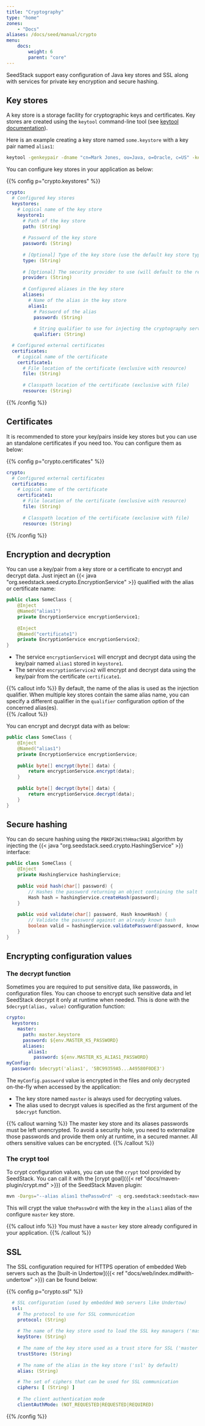 ```yaml
---
title: "Cryptography"
type: "home"
zones:
    - "Docs"
aliases: /docs/seed/manual/crypto    
menu:
    docs:
        weight: 6
        parent: "core"
---
```


SeedStack support easy configuration of Java key stores and SSL along with services for private key encryption 
and secure hashing.<!--more--> 

## Key stores

A key store is a storage facility for cryptographic keys and certificates. Key stores are created using the `keytool` 
command-line tool (see [keytool documentation](http://docs.oracle.com/javase/8/docs/technotes/tools/windows/keytool.html)).

Here is an example creating a key store named `some.keystore` with a key pair named `alias1`:

```bash
keytool -genkeypair -dname "cn=Mark Jones, ou=Java, o=Oracle, c=US" -keystore some.keystore -storepass <keystore password> -validity 180 -alias alias1 -keypass <alias password>
```

You can configure key stores in your application as below:

{{% config p="crypto.keystores" %}}
```yaml
crypto:
  # Configured key stores
  keystores:
    # Logical name of the key store
    keystore1:
      # Path of the key store
      path: (String)
      
      # Password of the key store
      password: (String)
      
      # [Optional] Type of the key store (use the default key store type if not specified)
      type: (String)
      
      # [Optional] The security provider to use (will default to the registered list if not provided)
      provider: (String)
      
      # Configured aliases in the key store
      aliases:
        # Name of the alias in the key store
        alias1:
          # Password of the alias
          password: (String)
         
          # String qualifier to use for injecting the cryptography services (defaults to the name of the alias if not specified)
          qualifier: (String)

  # Configured external certificates 
  certificates:
    # Logical name of the certificate
    certificate1:
      # File location of the certificate (exclusive with resource)
      file: (String)
      
      # Classpath location of the certificate (exclusive with file)
      resource: (String)
```
{{% /config %}}  

## Certificates

It is recommended to store your key/pairs inside key stores but you can use an standalone certificates if you need too.
You can configure them as below:

{{% config p="crypto.certificates" %}}
```yaml
crypto:
  # Configured external certificates 
  certificates:
    # Logical name of the certificate
    certificate1:
      # File location of the certificate (exclusive with resource)
      file: (String)
      
      # Classpath location of the certificate (exclusive with file)
      resource: (String)
```
{{% /config %}}  

## Encryption and decryption

You can use a key/pair from a key store or a certificate to encrypt and decrypt data. Just inject an 
{{< java "org.seedstack.seed.crypto.EncryptionService" >}} qualified with the alias or certificate name:

```java
public class SomeClass {
    @Inject
    @Named("alias1")
    private EncryptionService encryptionService1;
    
    @Inject
    @Named("certificate1")
    private EncryptionService encryptionService2;
}
```

* The service `encryptionService1` will encrypt and decrypt data using the key/pair named `alias1` stored in `keystore1`. 
* The service `encryptionService2` will encrypt and decrypt data using the key/pair from the certificate `certificate1`.

{{% callout info %}}
By default, the name of the alias is used as the injection qualifier. When multiple key stores contain the same alias 
name, you can specify a different qualifier in the `qualifier` configuration option of the concerned alias(es).  
{{% /callout %}}  

You can encrypt and decrypt data with as below:

```java
public class SomeClass {
    @Inject
    @Named("alias1")
    private EncryptionService encryptionService;
    
    public byte[] encrypt(byte[] data) {
        return encryptionService.encrypt(data);
    }
    
    public byte[] decrypt(byte[] data) {
        return encryptionService.decrypt(data);
    }
}
```

## Secure hashing

You can do secure hashing using the `PBKDF2WithHmacSHA1` algorithm by injecting the {{< java "org.seedstack.seed.crypto.HashingService" >}}
interface:

```java
public class SomeClass {
    @Inject
    private HashingService hashingService;
    
    public void hash(char[] password) {
        // Hashes the password returning an object containing the salt value and the hash value  
        Hash hash = hashingService.createHash(password);
    }
    
    public void validate(char[] password, Hash knownHash) {
        // Validate the password against an already known hash
        boolean valid = hashingService.validatePassword(password, knownHash);
    }
}
```

## Encrypting configuration values

### The decrypt function

Sometimes you are required to put sensitive data, like passwords, in configuration files. You can choose to encrypt
such sensitive data and let SeedStack decrypt it only at runtime when needed. This is done with the `$decrypt(alias, value)` 
configuration function:

```yaml
crypto:
  keystores:
    master:
      path: master.keystore
      password: ${env.MASTER_KS_PASSWORD}
      aliases:
        alias1:
          password: ${env.MASTER_KS_ALIAS1_PASSWORD}
myConfig:
  password: $decrypt('alias1', '5BC99359A5...A49580F0DE3')
```

The `myConfig.password` value is encrypted in the files and only decrypted on-the-fly when accessed by the application:
* The key store named `master` is always used for decrypting values.
* The alias used to decrypt values is specified as the first argument of the `$decrypt` function.

{{% callout warning %}}
The master key store and its aliases passwords must be left unencrypted. To avoid a security hole, you need to externalize 
those passwords and provide them only at runtime, in a secured manner. All others sensitive values can be encrypted.
{{% /callout %}}
   
### The crypt tool

To crypt configuration values, you can use the `crypt` tool provided by SeedStack. You can call it with the 
[crypt goal]({{< ref "docs/maven-plugin/crypt.md" >}}) of the SeedStack Maven plugin:
  
```bash
mvn -Dargs="--alias alias1 thePasswOrd" -q org.seedstack:seedstack-maven-plugin:crypt
```
  
This will crypt the value `thePasswOrd` with the key in the `alias1` alias of the configure `master` key store.  

{{% callout info %}}
You must have a `master` key store already configured in your application.
{{% /callout %}}

## SSL

The SSL configuration required for HTTPS operation of embedded Web servers such as the 
[built-in Undertow]({{< ref "docs/web/index.md#with-undertow" >}}) can be found below: 

{{% config p="crypto.ssl" %}}
```yaml
  # SSL configuration (used by embedded Web servers like Undertow)    
  ssl:
    # The protocol to use for SSL communication
    protocol: (String)
    
    # The name of the key store used to load the SSL key managers ('master' by default)
    keyStore: (String)
     
    # The name of the key store used as a trust store for SSL ('master' by default)
    trustStore: (String)
    
    # The name of the alias in the key store ('ssl' by default)
    alias: (String)

    # The set of ciphers that can be used for SSL communication
    ciphers: [ (String) ]
    
    # The client authentication mode
    clientAuthMode: (NOT_REQUESTED|REQUESTED|REQUIRED)
```
{{% /config %}}  
